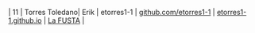
















| 11 | Torres Toledano| Erik | etorres1-1 | [github.com/etorres1-1](https://github.com/etorres1-1) | [etorres1-1.github.io](https://etorres1-1.github.io) | [La FUSTA](http://lafusta.endinahosting.com) |
